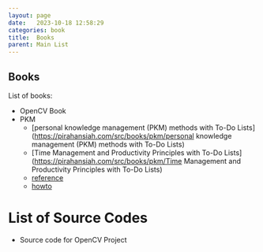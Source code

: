 ```yaml
---
layout: page
date:   2023-10-18 12:58:29
categories: book
title:  Books
parent: Main List
---
```



## Books
List of books:

- OpenCV Book
- PKM
    - [personal knowledge management (PKM) methods with To-Do Lists](https://pirahansiah.com/src/books/pkm/personal knowledge management (PKM) methods with To-Do Lists)
    - [Time Management and Productivity Principles with To-Do Lists](https://pirahansiah.com/src/books/pkm/Time Management and Productivity Principles with To-Do Lists)
    - [reference](https://pirahansiah.com/src/books/pkm/reference)
    - [howto](https://pirahansiah.com/src/books/pkm/howto)



# List of Source Codes 

- Source code for OpenCV Project

